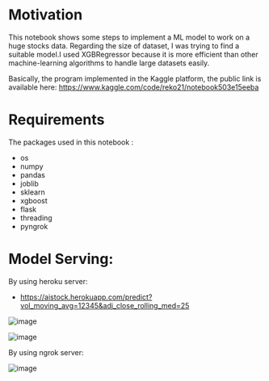# Motivation
This notebook shows some steps to implement a ML model to work on a huge stocks data. Regarding the size of dataset, I was trying to find a suitable model.I used XGBRegressor because it is more efficient than other machine-learning algorithms to handle large datasets easily. 

Basically, the program implemented in the Kaggle platform, the public link is available here:
https://www.kaggle.com/code/reko21/notebook503e15eeba

# Requirements
The packages used in this notebook :  

* os
* numpy
* pandas
* joblib
* sklearn
* xgboost
* flask
* threading
* pyngrok


# Model Serving:

By using heroku server:
* https://aistock.herokuapp.com/predict?vol_moving_avg=12345&adj_close_rolling_med=25

![image](https://github.com/JeloH/StockAI/assets/11020050/237aa71b-8da4-472d-9ddb-c5499e570151)

![image](https://github.com/JeloH/StockAI/assets/11020050/2c14b2f6-757d-45ac-8a7b-7d26edebcb1d)



By using ngrok server:

![image](https://user-images.githubusercontent.com/11020050/235978329-5a03a8a4-8c59-41aa-a106-c5a073881d5c.png)

